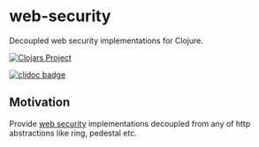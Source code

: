 # web-security

Decoupled web security implementations for Clojure.

[![Clojars Project](https://img.shields.io/clojars/v/com.github.strojure/web-security.svg)](https://clojars.org/com.github.strojure/web-security)

[![cljdoc badge](https://cljdoc.org/badge/com.github.strojure/web-security)](https://cljdoc.org/d/com.github.strojure/web-security)

## Motivation

Provide [web security] implementations decoupled from any of http abstractions
like ring, pedestal etc.

[web security]: https://developer.mozilla.org/en-US/docs/Web/Security
